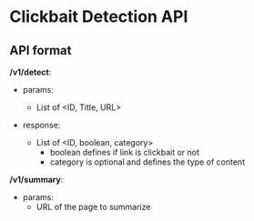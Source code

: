 # Clickbait Detection API

## API format

**/v1/detect**:
 - params: 
    - List of <ID, Title, URL>

 - response:
   - List of <ID, boolean, category>
     - boolean defines if link is clickbait or not
     - category is optional and defines the type of content

**/v1/summary**:
  - params:
    - URL of the page to summarize
